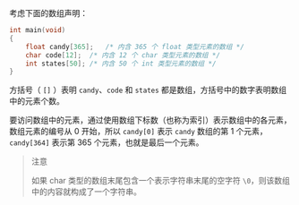 考虑下面的数组声明：

```c
int main(void)
{
    float candy[365];	/* 内含 365 个 float 类型元素的数组 */
    char code[12];	/* 内含 12 个 char 类型元素的数组 */
    int states[50];	/* 内含 50 个 int 类型元素的数组 */
}
```

方括号（ `[]` ）表明 `candy`、`code` 和 `states` 都是数组，方括号中的数字表明数组中的元素个数。

要访问数组中的元素，通过使用数组下标数（也称为索引）表示数组中的各元素，数组元素的编号从 0 开始，所以 `candy[0]` 表示 `candy` 数组的第 1 个元素，`candy[364]` 表示第 365 个元素，也就是最后一个元素。

> 注意
>
> 如果 char 类型的数组末尾包含一个表示字符串末尾的空字符 `\0`，则该数组中的内容就构成了一个字符串。
